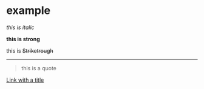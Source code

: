 # example
*this is italic*

**this is strong**

this is 
~~Striketrough~~

---

> this is a quote

[Link with a title](https://www.google.com.br/ "Google")
